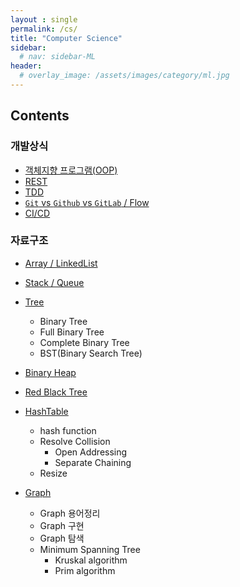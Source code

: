 ```yaml
---
layout : single
permalink: /cs/
title: "Computer Science"
sidebar:
  # nav: sidebar-ML
header:
  # overlay_image: /assets/images/category/ml.jpg
---
```


## Contents

### 개발상식

* [객체지향 프로그램(OOP)](/oop)
* [REST](/rest)
* [TDD](/TDD)
* [`Git` vs `Github` vs `GitLab` / Flow](/gitflow)
* [CI/CD](/ci-cd)

### 자료구조

* [Array / LinkedList](#array-linkedlist)
* [Stack / Queue](#stack-queue)
* [Tree](/tree)
  * Binary Tree
  * Full Binary Tree
  * Complete Binary Tree
  * BST(Binary Search Tree)
  
* [Binary Heap](/binary-heap)
* [Red Black Tree](/red-black-tree)
* [HashTable](/hashtable)
  * hash function
  * Resolve Collision
    * Open Addressing
    * Separate Chaining
  * Resize
  
* [Graph](/graph)
  * Graph 용어정리
  * Graph 구현
  * Graph 탐색
  * Minimum Spanning Tree
    * Kruskal algorithm
    * Prim algorithm
